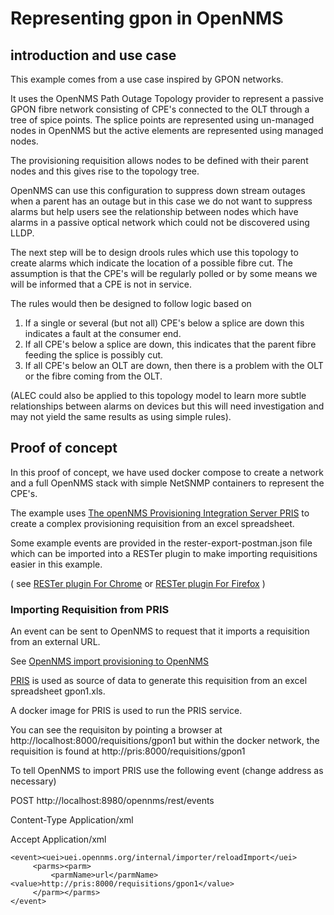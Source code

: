 
# Representing gpon in OpenNMS

## introduction and use case

This example comes from a use case inspired by GPON networks. 

It uses the OpenNMS Path Outage Topology provider to represent a passive GPON fibre network consisting of CPE's connected to the OLT through a tree of spice points.
The splice points are represented using un-managed nodes in OpenNMS but the active elements are represented using managed nodes. 

The provisioning requisition allows nodes to be defined with their parent nodes and this gives rise to the topology tree. 

OpenNMS can use this configuration to suppress down stream outages when a parent has an outage but in this case we do not want to suppress alarms but help users see the relationship between nodes which have alarms in a passive optical network which could not be discovered using LLDP.

The next step will be to design drools rules which use this topology to create alarms which indicate the location of a possible fibre cut. 
The assumption is that the CPE's will be regularly polled or by some means we will be informed that a CPE is not in service.

The rules would then be designed to follow logic based on 

1. If a single or several (but not all) CPE's below a splice are down this indicates a fault at the consumer end.
2. If all CPE's below a splice are down, this indicates that the parent fibre feeding the splice is possibly cut.
3. If all CPE's below an OLT are down, then there is a problem with the OLT or the fibre coming from the OLT.

(ALEC could also be applied to this topology model to learn more subtle relationships between alarms on devices but this will need investigation and may not yield the same results as using simple rules). 

## Proof of concept

In this proof of concept, we have used docker compose to create a network and a full OpenNMS stack with simple NetSNMP containers to represent the CPE's. 

The example uses [The openNMS Provisioning Integration Server PRIS](https://docs.opennms.com/pris/2.0.0/index.html) to create a complex provisioning requisition from an excel spreadsheet.

Some example events are provided in the rester-export-postman.json file which can be imported into a RESTer plugin to make importing requisitions easier in this example.

( see [RESTer plugin For Chrome](https://chromewebstore.google.com/detail/rester/eejfoncpjfgmeleakejdcanedmefagga) or 
[RESTer plugin For Firefox](https://addons.mozilla.org/en-GB/firefox/addon/rester/) )

### Importing Requisition from PRIS

An event can be sent to OpenNMS to request that it imports a requisition from an external URL.

See [OpenNMS import provisioning to OpenNMS](https://docs.opennms.com/pris/2.0.0/provision-to-opennms.html)

[PRIS](https://docs.opennms.com/pris/2.0.0/index.html) is used as source of data to generate this requisition from an excel spreadsheet gpon1.xls.

A docker image for PRIS is used to run the PRIS service. 

You can see the requisiton by pointing a browser at http://localhost:8000/requisitions/gpon1  but within the docker network, the requisition is found at http://pris:8000/requisitions/gpon1

To tell OpenNMS to import PRIS use the following event (change address as necessary)

POST http://localhost:8980/opennms/rest/events

Content-Type Application/xml

Accept Application/xml

```
<event><uei>uei.opennms.org/internal/importer/reloadImport</uei>
     <parms><parm>
         <parmName>url</parmName><value>http://pris:8000/requisitions/gpon1</value>
     </parm></parms> 
</event>
```

